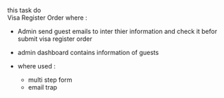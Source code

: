 this task do  
Visa Register Order where :
- Admin send guest  emails to inter thier information and check it befor submit visa register order 
- admin dashboard contains information of guests 

- where used  :
  * multi step form 
  * email trap 

